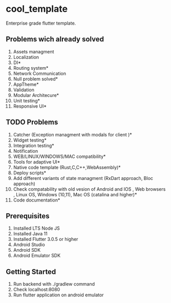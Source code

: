 # cool_template

Enterprise grade flutter template.


## Problems wich already solved

1. Assets managment
2. Localization
3. DI*
4. Routing system*
5. Network Communication
6. Null problem solved*
7. AppTheme*
8. Validation
9. Modular Architecure*
10. Unit testing*
11. Responsive UI*

## TODO Problems

1. Catcher (Exception managment with modals for client )* 
2. Widget testing*
3. Integration testing*
4. Notification
5. WEB/LINUX/WINDOWS/MAC compatibility*
6. Tools for adaptive UI*
7. Native code template (Rust,C,C++,WebAssembly)*
8. Deploy scripts*
9. Add different variants of state managment (RxDart approach, Bloc approach)
10. Check compatability with old vesion of Android and IOS , Web browsers , Linux OS, Windows (10,11), Mac OS (catalina and higher)*
11. Code documentation*

## Prerequisites
1. Installed  LTS Node JS
2. Installed Java 11
3. Installed Flutter 3.0.5 or higher
4. Android Studio
5. Android SDK
6. Android Emulator SDK 

## Getting Started

1. Run backend with ./gradlew command
2. Check localhost:8080
3. Run flutter application on android emulator